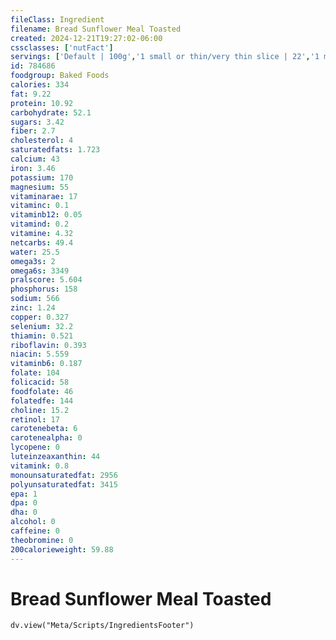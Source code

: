 ```yaml
---
fileClass: Ingredient
filename: Bread Sunflower Meal Toasted
created: 2024-12-21T19:27:02-06:00
cssclasses: ['nutFact']
servings: ['Default | 100g','1 small or thin/very thin slice | 22','1 medium or regular slice | 25','1 large or thick slice | 39']
id: 784686
foodgroup: Baked Foods
calories: 334
fat: 9.22
protein: 10.92
carbohydrate: 52.1
sugars: 3.42
fiber: 2.7
cholesterol: 4
saturatedfats: 1.723
calcium: 43
iron: 3.46
potassium: 170
magnesium: 55
vitaminarae: 17
vitaminc: 0.1
vitaminb12: 0.05
vitamind: 0.2
vitamine: 4.32
netcarbs: 49.4
water: 25.5
omega3s: 2
omega6s: 3349
pralscore: 5.604
phosphorus: 158
sodium: 566
zinc: 1.24
copper: 0.327
selenium: 32.2
thiamin: 0.521
riboflavin: 0.393
niacin: 5.559
vitaminb6: 0.187
folate: 104
folicacid: 58
foodfolate: 46
folatedfe: 144
choline: 15.2
retinol: 17
carotenebeta: 6
carotenealpha: 0
lycopene: 0
luteinzeaxanthin: 44
vitamink: 0.8
monounsaturatedfat: 2956
polyunsaturatedfat: 3415
epa: 1
dpa: 0
dha: 0
alcohol: 0
caffeine: 0
theobromine: 0
200calorieweight: 59.88
---
```


# Bread Sunflower Meal Toasted

```dataviewjs
dv.view("Meta/Scripts/IngredientsFooter")
```